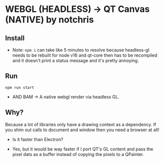 # WEBGL (HEADLESS) -> QT Canvas (NATIVE) by notchris

## Install
* Note: `npm i` can take like 5 minutes to resolve because headless-gl needs to be rebuilt for node v16 and qt-core then has to be recompiled and it doesn't print a status message and it's pretty annoying.

## Run
`npm run start`
* AND BAM -> A native webgl render via headless GL. 

## Why?

Because a lot of libraries only have a drawing context as a dependency. If you shim out calls to document and window then you need a browser at all!

* Is it faster than Electron?
- Yes, but it would be way faster if I port QT's GL content and pass the pixel dats as a buffer instead of copying the pixels to a QPainter.